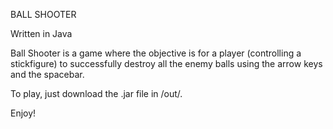 BALL SHOOTER

Written in Java

Ball Shooter is a game where the objective is for a player (controlling a stickfigure)
to successfully destroy all the enemy balls using the arrow keys and the spacebar.

To play, just download the .jar file in /out/.

Enjoy!
